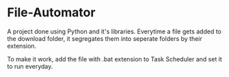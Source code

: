 # File-Automator
A project done using Python and it's libraries. Everytime a file gets added to the download folder, it segregates them into seperate folders by their extension. 

To make it work, add the file with .bat extension to Task Scheduler and set it to run everyday.
